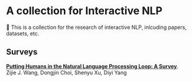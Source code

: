 # A collection for Interactive NLP

👋 This is a collection for the research of interactive NLP, inlcuding papers, datasets, etc.


## Surveys

[**Putting Humans in the Natural Language Processing Loop: A Survey**](https://aclanthology.org/2021.hcinlp-1.8.pdf). <br/> Zijie J. Wang, Dongjin Choi, Shenyu Xu, Diyi Yang <br/>



